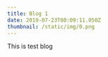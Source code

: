 ```yaml
---
title: Blog 1
date: 2019-07-23T00:09:11.050Z
thumbnail: /static/img/0.png
---
```

This is test blog
